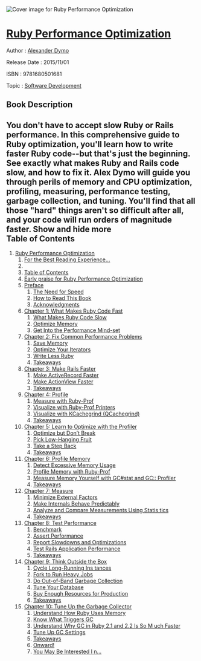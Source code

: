 ![Cover image for Ruby Performance Optimization](https://imgdetail.ebookreading.net/cover/cover/software_development/EB9781680501681.jpg)

[Ruby Performance Optimization](https://ebookreading.net/view/book/Ruby+Performance+Optimization-EB9781680501681_1.html "Ruby Performance Optimization")
====================================================================================================================

Author : [Alexander Dymo](https://ebookreading.net/search/author/Alexander+Dymo)

Release Date : 2015/11/01

ISBN : 9781680501681

Topic : [Software Development](https://ebookreading.net/search/category/software-development)

Book Description
-----------------

 You don't have to accept slow Ruby or Rails performance. In this comprehensive guide to Ruby optimization, you'll learn how to write faster Ruby code--but that's just the beginning. See exactly what makes Ruby and Rails code slow, and how to fix it. Alex Dymo will guide you through perils of memory and CPU optimization, profiling, measuring, performance testing, garbage collection, and tuning. You'll find that all those "hard" things aren't so difficult after all, and your code will run orders of magnitude faster.
        Show and hide more                
Table of Contents
-----------------

1. [Ruby Performance Optimization](https://ebookreading.net/view/book/Ruby+Performance+Optimization-EB9781680501681_2.html)
    1. [For the Best Reading Experience...](https://ebookreading.net/view/book/Ruby+Performance+Optimization-EB9781680501681_4.html)
    1. [​](https://ebookreading.net/view/book/Ruby+Performance+Optimization-EB9781680501681_5.html)
    1. [Table of Contents](https://ebookreading.net/view/book/Ruby+Performance+Optimization-EB9781680501681_6.html)
    1. [Early praise for Ruby Performance Optimization](https://ebookreading.net/view/book/Ruby+Performance+Optimization-EB9781680501681_7.html)
    1. [Preface](https://ebookreading.net/view/book/Ruby+Performance+Optimization-EB9781680501681_8.html)
        1. [The Need for Speed](https://ebookreading.net/view/book/Ruby+Performance+Optimization-EB9781680501681_9.html)
        1. [How to Read This Book](https://ebookreading.net/view/book/Ruby+Performance+Optimization-EB9781680501681_10.html)
        1. [Acknowledgments](https://ebookreading.net/view/book/Ruby+Performance+Optimization-EB9781680501681_11.html)
    1. [Chapter 1: What Makes Ruby Code Fast](https://ebookreading.net/view/book/Ruby+Performance+Optimization-EB9781680501681_12.html)
        1. [What Makes Ruby Code Slow](https://ebookreading.net/view/book/Ruby+Performance+Optimization-EB9781680501681_13.html)
        1. [Optimize Memory](https://ebookreading.net/view/book/Ruby+Performance+Optimization-EB9781680501681_14.html)
        1. [Get Into the Performance Mind-set](https://ebookreading.net/view/book/Ruby+Performance+Optimization-EB9781680501681_15.html)
    1. [Chapter 2: Fix Common Performance Problems](https://ebookreading.net/view/book/Ruby+Performance+Optimization-EB9781680501681_16.html)
        1. [Save Memory](https://ebookreading.net/view/book/Ruby+Performance+Optimization-EB9781680501681_17.html)
        1. [Optimize Your Iterators](https://ebookreading.net/view/book/Ruby+Performance+Optimization-EB9781680501681_18.html)
        1. [Write Less Ruby](https://ebookreading.net/view/book/Ruby+Performance+Optimization-EB9781680501681_19.html)
        1. [Takeaways](https://ebookreading.net/view/book/Ruby+Performance+Optimization-EB9781680501681_20.html)
    1. [Chapter 3: Make Rails Faster](https://ebookreading.net/view/book/Ruby+Performance+Optimization-EB9781680501681_21.html)
        1. [Make ActiveRecord Faster](https://ebookreading.net/view/book/Ruby+Performance+Optimization-EB9781680501681_22.html)
        1. [Make ActionView Faster](https://ebookreading.net/view/book/Ruby+Performance+Optimization-EB9781680501681_23.html)
        1. [Takeaways](https://ebookreading.net/view/book/Ruby+Performance+Optimization-EB9781680501681_24.html)
    1. [Chapter 4: Profile](https://ebookreading.net/view/book/Ruby+Performance+Optimization-EB9781680501681_25.html)
        1. [Measure with Ruby-Prof](https://ebookreading.net/view/book/Ruby+Performance+Optimization-EB9781680501681_26.html)
        1. [Visualize with Ruby-Prof Printers](https://ebookreading.net/view/book/Ruby+Performance+Optimization-EB9781680501681_27.html)
        1. [Visualize with KCachegrind (QCachegrind)](https://ebookreading.net/view/book/Ruby+Performance+Optimization-EB9781680501681_28.html)
        1. [Takeaways](https://ebookreading.net/view/book/Ruby+Performance+Optimization-EB9781680501681_29.html)
    1. [Chapter 5: Learn to Optimize with the Profiler](https://ebookreading.net/view/book/Ruby+Performance+Optimization-EB9781680501681_30.html)
        1. [Optimize but Don’t Break](https://ebookreading.net/view/book/Ruby+Performance+Optimization-EB9781680501681_31.html)
        1. [Pick Low-Hanging Fruit](https://ebookreading.net/view/book/Ruby+Performance+Optimization-EB9781680501681_32.html)
        1. [Take a Step Back](https://ebookreading.net/view/book/Ruby+Performance+Optimization-EB9781680501681_33.html)
        1. [Takeaways](https://ebookreading.net/view/book/Ruby+Performance+Optimization-EB9781680501681_34.html)
    1. [Chapter 6: Profile Memory](https://ebookreading.net/view/book/Ruby+Performance+Optimization-EB9781680501681_35.html)
        1. [Detect Excessive Memory Usage](https://ebookreading.net/view/book/Ruby+Performance+Optimization-EB9781680501681_36.html)
        1. [Profile Memory with Ruby-Prof](https://ebookreading.net/view/book/Ruby+Performance+Optimization-EB9781680501681_37.html)
        1. [Measure Memory Yourself with GC#stat and GC:: Profiler](https://ebookreading.net/view/book/Ruby+Performance+Optimization-EB9781680501681_38.html)
        1. [Takeaways](https://ebookreading.net/view/book/Ruby+Performance+Optimization-EB9781680501681_39.html)
    1. [Chapter 7: Measure](https://ebookreading.net/view/book/Ruby+Performance+Optimization-EB9781680501681_40.html)
        1. [Minimize External Factors](https://ebookreading.net/view/book/Ruby+Performance+Optimization-EB9781680501681_41.html)
        1. [Make Internals Behave Predictably](https://ebookreading.net/view/book/Ruby+Performance+Optimization-EB9781680501681_42.html)
        1. [Analyze and Compare Measurements Using Statis tics](https://ebookreading.net/view/book/Ruby+Performance+Optimization-EB9781680501681_43.html)
        1. [Takeaways](https://ebookreading.net/view/book/Ruby+Performance+Optimization-EB9781680501681_44.html)
    1. [Chapter 8: Test Performance](https://ebookreading.net/view/book/Ruby+Performance+Optimization-EB9781680501681_45.html)
        1. [Benchmark](https://ebookreading.net/view/book/Ruby+Performance+Optimization-EB9781680501681_46.html)
        1. [Assert Performance](https://ebookreading.net/view/book/Ruby+Performance+Optimization-EB9781680501681_47.html)
        1. [Report Slowdowns and Optimizations](https://ebookreading.net/view/book/Ruby+Performance+Optimization-EB9781680501681_48.html)
        1. [Test Rails Application Performance](https://ebookreading.net/view/book/Ruby+Performance+Optimization-EB9781680501681_49.html)
        1. [Takeaways](https://ebookreading.net/view/book/Ruby+Performance+Optimization-EB9781680501681_50.html)
    1. [Chapter 9: Think Outside the Box](https://ebookreading.net/view/book/Ruby+Performance+Optimization-EB9781680501681_51.html)
        1. [Cycle Long-Running Ins tances](https://ebookreading.net/view/book/Ruby+Performance+Optimization-EB9781680501681_52.html)
        1. [Fork to Run Heavy Jobs](https://ebookreading.net/view/book/Ruby+Performance+Optimization-EB9781680501681_53.html)
        1. [Do Out-of-Band Garbage Collection](https://ebookreading.net/view/book/Ruby+Performance+Optimization-EB9781680501681_54.html)
        1. [Tune Your Database](https://ebookreading.net/view/book/Ruby+Performance+Optimization-EB9781680501681_55.html)
        1. [Buy Enough Resources for Production](https://ebookreading.net/view/book/Ruby+Performance+Optimization-EB9781680501681_56.html)
        1. [Takeaways](https://ebookreading.net/view/book/Ruby+Performance+Optimization-EB9781680501681_57.html)
    1. [Chapter 10: Tune Up the Garbage Collector](https://ebookreading.net/view/book/Ruby+Performance+Optimization-EB9781680501681_58.html)
        1. [Understand How Ruby Uses Memory](https://ebookreading.net/view/book/Ruby+Performance+Optimization-EB9781680501681_59.html)
        1. [Know What Triggers GC](https://ebookreading.net/view/book/Ruby+Performance+Optimization-EB9781680501681_60.html)
        1. [Understand Why GC in Ruby 2.1 and 2.2 Is So M uch Faster](https://ebookreading.net/view/book/Ruby+Performance+Optimization-EB9781680501681_61.html)
        1. [Tune Up GC Settings](https://ebookreading.net/view/book/Ruby+Performance+Optimization-EB9781680501681_62.html)
        1. [Takeaways](https://ebookreading.net/view/book/Ruby+Performance+Optimization-EB9781680501681_63.html)
        1. [Onward!](https://ebookreading.net/view/book/Ruby+Performance+Optimization-EB9781680501681_64.html)
        1. [You May Be Interested I n…](https://ebookreading.net/view/book/Ruby+Performance+Optimization-EB9781680501681_65.html)
